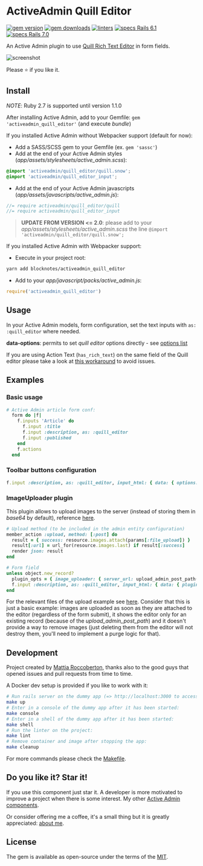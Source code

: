 # ActiveAdmin Quill Editor
[![gem version](https://badge.fury.io/rb/activeadmin_quill_editor.svg)](https://badge.fury.io/rb/activeadmin_quill_editor)
[![gem downloads](https://badgen.net/rubygems/dt/activeadmin_quill_editor)](https://rubygems.org/gems/activeadmin_quill_editor)
[![linters](https://github.com/blocknotes/activeadmin_quill_editor/actions/workflows/linters.yml/badge.svg)](https://github.com/blocknotes/activeadmin_quill_editor/actions/workflows/linters.yml)
[![specs Rails 6.1](https://github.com/blocknotes/activeadmin_quill_editor/actions/workflows/specs_rails61.yml/badge.svg)](https://github.com/blocknotes/activeadmin_quill_editor/actions/workflows/specs_rails61.yml)
[![specs Rails 7.0](https://github.com/blocknotes/activeadmin_quill_editor/actions/workflows/specs_rails70.yml/badge.svg)](https://github.com/blocknotes/activeadmin_quill_editor/actions/workflows/specs_rails70.yml)

An Active Admin plugin to use [Quill Rich Text Editor](https://github.com/quilljs/quill) in form fields.

![screenshot](extra/screenshot.png)

Please :star: if you like it.

## Install

_NOTE_: Ruby 2.7 is supported until version 1.1.0

After installing Active Admin, add to your Gemfile: `gem 'activeadmin_quill_editor'` (and execute *bundle*)

If you installed Active Admin without Webpacker support (default for now):

- Add a SASS/SCSS gem to your Gemfile (ex. `gem 'sassc'`)
- Add at the end of your Active Admin styles (_app/assets/stylesheets/active_admin.scss_):
```scss
@import 'activeadmin/quill_editor/quill.snow';
@import 'activeadmin/quill_editor_input';
```
- Add at the end of your Active Admin javascripts (_app/assets/javascripts/active_admin.js_):
```js
//= require activeadmin/quill_editor/quill
//= require activeadmin/quill_editor_input
```

> **UPDATE FROM VERSION <= 2.0**: please add to your _app/assets/stylesheets/active_admin.scss_ the line `@import 'activeadmin/quill_editor/quill.snow';`

If you installed Active Admin with Webpacker support:

- Execute in your project root:
```sh
yarn add blocknotes/activeadmin_quill_editor
```
- Add to your *app/javascript/packs/active_admin.js*:
```js
require('activeadmin_quill_editor')
```

## Usage

In your Active Admin models, form configuration, set the text inputs with `as: :quill_editor` where needed.

**data-options**: permits to set *quill editor* options directly - see [options list](https://quilljs.com/docs/configuration/)

If you are using Action Text (`has_rich_text`) on the same field of the Quill editor please take a look at [this workaround](https://github.com/blocknotes/activeadmin_quill_editor/issues/33#issuecomment-1965996947) to avoid issues.

## Examples

### Basic usage

```ruby
# Active Admin article form conf:
  form do |f|
    f.inputs 'Article' do
      f.input :title
      f.input :description, as: :quill_editor
      f.input :published
    end
    f.actions
  end
```

### Toolbar buttons configuration

```ruby
f.input :description, as: :quill_editor, input_html: { data: { options: { modules: { toolbar: [['bold', 'italic', 'underline'], ['link']] }, placeholder: 'Type something...', theme: 'snow' } } }
```

### ImageUploader plugin

This plugin allows to upload images to the server (instead of storing them in *base64* by default), reference [here](https://github.com/NoelOConnell/quill-image-uploader).

```ruby
# Upload method (to be included in the admin entity configuration)
member_action :upload, method: [:post] do
  result = { success: resource.images.attach(params[:file_upload]) }
  result[:url] = url_for(resource.images.last) if result[:success]
  render json: result
end
```

```ruby
# Form field
unless object.new_record?
  plugin_opts = { image_uploader: { server_url: upload_admin_post_path(object.id), field_name: 'file_upload' } }
  f.input :description, as: :quill_editor, input_html: { data: { plugins: plugin_opts } }
end
```

For the relevant files of the upload example see [here](examples/upload_plugin_using_activestorage/).
Consider that this is just a basic example: images are uploaded as soon as they are attached to the
 editor (regardless of the form submit), it shows the editor only for an existing record (because of
the *upload_admin_post_path*) and it doesn't provide a way to remove images (just deleting them from
the editor will not destroy them, you'll need to implement a purge logic for that).

## Development

Project created by [Mattia Roccoberton](http://blocknot.es), thanks also to the good guys that opened issues and pull requests from time to time.

A Docker dev setup is provided if you like to work with it:

```sh
# Run rails server on the dummy app (=> http://localhost:3000 to access to ActiveAdmin):
make up
# Enter in a console of the dummy app after it has been started:
make console
# Enter in a shell of the dummy app after it has been started:
make shell
# Run the linter on the project:
make lint
# Remove container and image after stopping the app:
make cleanup
```

For more commands please check the [Makefile](Makefile).

## Do you like it? Star it!

If you use this component just star it. A developer is more motivated to improve a project when there is some interest. My other [Active Admin components](https://github.com/blocknotes?utf8=✓&tab=repositories&q=activeadmin&type=source).

Or consider offering me a coffee, it's a small thing but it is greatly appreciated: [about me](https://www.blocknot.es/about-me).

## License

The gem is available as open-source under the terms of the [MIT](LICENSE.txt).

